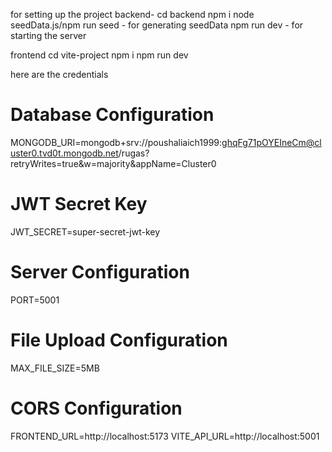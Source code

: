 for setting up the project
backend-
cd backend
npm i
node seedData.js/npm run seed - for generating seedData
npm run dev - for starting the server


frontend
cd vite-project
npm i
npm run dev 

here are the credentials

# Database Configuration
MONGODB_URI=mongodb+srv://poushaliaich1999:ghqFg71pOYEIneCm@cluster0.tvd0t.mongodb.net/rugas?retryWrites=true&w=majority&appName=Cluster0

# JWT Secret Key
JWT_SECRET=super-secret-jwt-key

# Server Configuration
PORT=5001

# File Upload Configuration
MAX_FILE_SIZE=5MB

# CORS Configuration
FRONTEND_URL=http://localhost:5173
VITE_API_URL=http://localhost:5001
